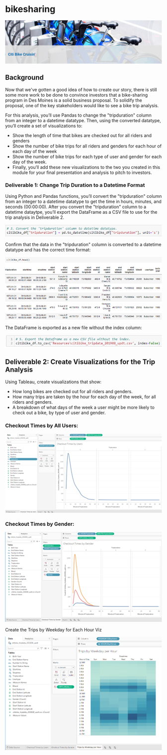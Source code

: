 # bikesharing

![](Resources/1.PNG)

## Background
Now that we've gotten a good idea of how to create our story, there is still some more work to be done to convince investors that a bike-sharing program in Des Moines is a solid business proposal. To solidify the proposal, one of the key stakeholders would like to see a bike trip analysis.

For this analysis, you’ll use Pandas to change the "tripduration" column from an integer to a datetime datatype. Then, using the converted datatype, you’ll create a set of visualizations to:

- Show the length of time that bikes are checked out for all riders and genders
- Show the number of bike trips for all riders and genders for each hour of each day of the week
- Show the number of bike trips for each type of user and gender for each day of the week.
- Finally, you’ll add these new visualizations to the two you created in this module for your final presentation and analysis to pitch to investors.

### Deliverable 1: Change Trip Duration to a Datetime Format

Using Python and Pandas functions, you’ll convert the "tripduration" column from an integer to a datetime datatype to get the time in hours, minutes, and seconds (00:00:00). After you convert the "tripduration" column to a datetime dataytpe, you’ll export the DataFrame as a CSV file to use for the trip analysis in Deliverable 2.

![](Resources/2.PNG)

Confirm that the data in the "tripduration" column is converted to a datetime datatype and has the correct time format:

![](Resources/3.PNG)

The DataFrame is exported as a new file without the index column:

![](Resources/4.PNG)


## Deliverable 2: Create Visualizations for the Trip Analysis

Using Tableau, create visualizations that show:

- How long bikes are checked out for all riders and genders.
- How many trips are taken by the hour for each day of the week, for all riders and genders.
- A breakdown of what days of the week a user might be more likely to check out a bike, by type of user and gender.

### Checkout Times by All Users:

![](Resources/5.PNG)

### Checkout Times by Gender:

![](Resources/6.PNG)

Create the Trips by Weekday for Each Hour Viz

![](Resources/7.PNG)
